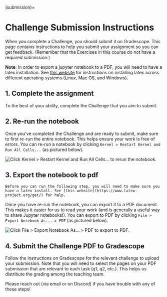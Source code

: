 (submission)=
# Challenge Submission Instructions

When you complete a Challenge, you should submit it on Gradescope. This page contains instructions to help you submit your assignment so you can get feedback. (Remember that the Exercises in this course do not have a required submission.)

**Note**: In order to export a jupyter notebook to a PDF, you will need to have a latex installation. See [this website](https://www.latex-project.org/get/) for instructions on installing latex across different operating systems (Linux, Mac OS, and Windows).

## 1. Complete the assignment

To the best of your ability, complete the Challenge that you aim to submit.

## 2. Re-run the notebook

Once you've completed the Challenge and are ready to submit, make sure to first *re-run* the entire notebook. This helps ensure your work is free of errors. You can re-run a notebook by clicking `Kernel > Restart Kernel and Run All Cells...` (as pictured below).

![Click `Kernel > Restart Kernel and Run All Cells...` to rerun the notebook.](./images/submission-rerun.png)

## 3. Export the notebook to pdf

```{admonition} Make sure to install latex first!
Before you can run the following step, you will need to make sure you have a latex install. See [this website](https://www.latex-project.org/get/) for help.
```

Once you have re-run the notebook, you can export it to a PDF document. This makes it easier for us to read your work (and is generally a useful way to share Jupyter notebooks!). You can export to PDF by clicking `File > Export Notebook As... > PDF` (as pictured below).

![Click `File > Export Notebook As... > PDF` to export to PDF.](./images/submission-export-pdf.png)

## 4. Submit the Challenge PDF to Gradescope

Follow the instructions on Gradescope for the relevant challenge to upload your submission. Note that you will need to select the pages on your PDF submission that are relevant to each task (q1, q2, etc.). This helps us distribute the grading among the teaching team.

Please reach out (via email or on Discord) if you have trouble with any of these steps!
